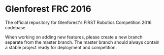 # Glenforest FRC 2016

The official repository for Glenforest's FIRST Robotics Competition 2016 codebase.

When working on adding new features, please create a new branch separate from the master branch. The master branch should always contain a stable project ready for deployment and competition.
